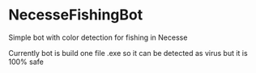 # NecesseFishingBot
Simple bot with color detection for fishing in Necesse

Currently bot is build one file .exe so it can be detected as virus but it is 100% safe
